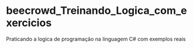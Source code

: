# beecrowd_Treinando_Logica_com_exercicios
Praticando a logica de programação na linguagem C# com exemplos reais

